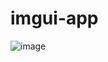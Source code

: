# imgui-app

![image](https://user-images.githubusercontent.com/34320875/168923160-f48b03ca-329d-47ae-b764-de7dad9b4c39.png)
